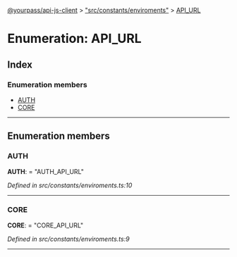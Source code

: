 [@yourpass/api-js-client](../README.md) > ["src/constants/enviroments"](../modules/_src_constants_enviroments_.md) > [API_URL](../enums/_src_constants_enviroments_.api_url.md)

# Enumeration: API_URL

## Index

### Enumeration members

* [AUTH](_src_constants_enviroments_.api_url.md#auth)
* [CORE](_src_constants_enviroments_.api_url.md#core)

---

## Enumeration members

<a id="auth"></a>

###  AUTH

**AUTH**:  = "AUTH_API_URL"

*Defined in src/constants/enviroments.ts:10*

___
<a id="core"></a>

###  CORE

**CORE**:  = "CORE_API_URL"

*Defined in src/constants/enviroments.ts:9*

___

